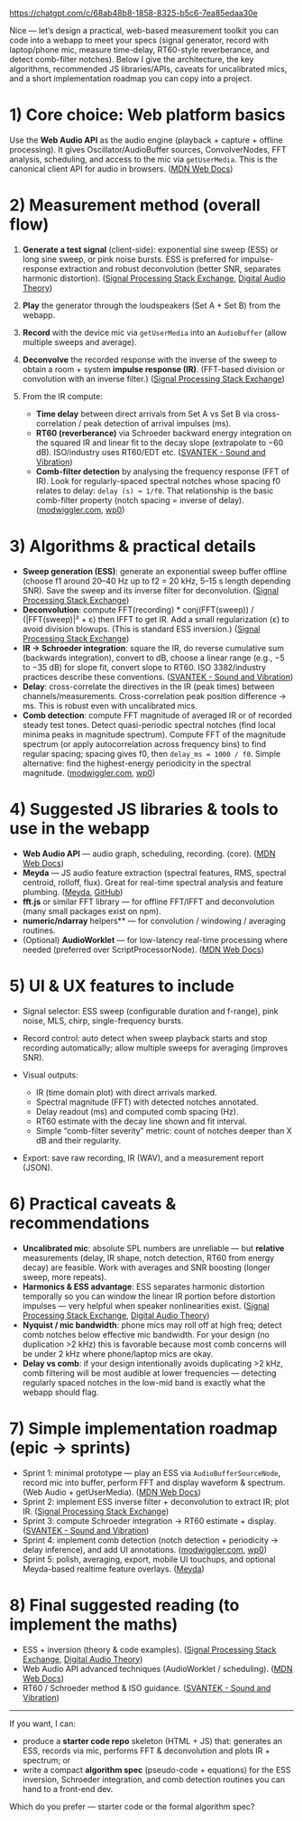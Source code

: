 https://chatgpt.com/c/68ab48b8-1858-8325-b5c6-7ea85edaa30e

Nice — let’s design a practical, web-based measurement toolkit you can code into a webapp to meet your specs (signal generator, record with laptop/phone mic, measure time-delay, RT60-style reverberance, and detect comb-filter notches). Below I give the architecture, the key algorithms, recommended JS libraries/APIs, caveats for uncalibrated mics, and a short implementation roadmap you can copy into a project.

# 1) Core choice: Web platform basics

Use the **Web Audio API** as the audio engine (playback + capture + offline processing). It gives Oscillator/AudioBuffer sources, ConvolverNodes, FFT analysis, scheduling, and access to the mic via `getUserMedia`. This is the canonical client API for audio in browsers. ([MDN Web Docs][1])

# 2) Measurement method (overall flow)

1. **Generate a test signal** (client-side): exponential sine sweep (ESS) or long sine sweep, or pink noise bursts. ESS is preferred for impulse-response extraction and robust deconvolution (better SNR, separates harmonic distortion). ([Signal Processing Stack Exchange][2], [Digital Audio Theory][3])
2. **Play** the generator through the loudspeakers (Set A + Set B) from the webapp.
3. **Record** with the device mic via `getUserMedia` into an `AudioBuffer` (allow multiple sweeps and average).
4. **Deconvolve** the recorded response with the inverse of the sweep to obtain a room + system **impulse response (IR)**. (FFT-based division or convolution with an inverse filter.) ([Signal Processing Stack Exchange][2])
5. From the IR compute:

   * **Time delay** between direct arrivals from Set A vs Set B via cross-correlation / peak detection of arrival impulses (ms).
   * **RT60 (reverberance)** via Schroeder backward energy integration on the squared IR and linear fit to the decay slope (extrapolate to −60 dB). ISO/industry uses RT60/EDT etc. ([SVANTEK - Sound and Vibration][4])
   * **Comb-filter detection** by analysing the frequency response (FFT of IR). Look for regularly-spaced spectral notches whose spacing f0 relates to delay: `delay (s) ≈ 1/f0`. That relationship is the basic comb-filter property (notch spacing = inverse of delay). ([modwiggler.com][5], [wp0][6])

# 3) Algorithms & practical details

* **Sweep generation (ESS)**: generate an exponential sweep buffer offline (choose f1 around 20–40 Hz up to f2 = 20 kHz, 5–15 s length depending SNR). Save the sweep and its inverse filter for deconvolution. ([Signal Processing Stack Exchange][2])
* **Deconvolution**: compute FFT(recording) \* conj(FFT(sweep)) / (|FFT(sweep)|² + ε) then IFFT to get IR. Add a small regularization (ε) to avoid division blowups. (This is standard ESS inversion.) ([Signal Processing Stack Exchange][2])
* **IR → Schroeder integration**: square the IR, do reverse cumulative sum (backwards integration), convert to dB, choose a linear range (e.g., −5 to −35 dB) for slope fit, convert slope to RT60. ISO 3382/industry practices describe these conventions. ([SVANTEK - Sound and Vibration][4])
* **Delay**: cross-correlate the directives in the IR (peak times) between channels/measurements. Cross-correlation peak position difference → ms. This is robust even with uncalibrated mics.
* **Comb detection**: compute FFT magnitude of averaged IR or of recorded steady test tones. Detect quasi-periodic spectral notches (find local minima peaks in magnitude spectrum). Compute FFT of the magnitude spectrum (or apply autocorrelation across frequency bins) to find regular spacing; spacing gives f0, then `delay_ms = 1000 / f0`. Simple alternative: find the highest-energy periodicity in the spectral magnitude. ([modwiggler.com][5], [wp0][6])

# 4) Suggested JS libraries & tools to use in the webapp

* **Web Audio API** — audio graph, scheduling, recording. (core). ([MDN Web Docs][1])
* **Meyda** — JS audio feature extraction (spectral features, RMS, spectral centroid, rolloff, flux). Great for real-time spectral analysis and feature plumbing. ([Meyda][7], [GitHub][8])
* **fft.js** or similar FFT library — for offline FFT/IFFT and deconvolution (many small packages exist on npm).
* **numeric/ndarray** helpers\*\* — for convolution / windowing / averaging routines.
* (Optional) **AudioWorklet** — for low-latency real-time processing where needed (preferred over ScriptProcessorNode). ([MDN Web Docs][9])

# 5) UI & UX features to include

* Signal selector: ESS sweep (configurable duration and f-range), pink noise, MLS, chirp, single-frequency bursts.
* Record control: auto detect when sweep playback starts and stop recording automatically; allow multiple sweeps for averaging (improves SNR).
* Visual outputs:

  * IR (time domain plot) with direct arrivals marked.
  * Spectral magnitude (FFT) with detected notches annotated.
  * Delay readout (ms) and computed comb spacing (Hz).
  * RT60 estimate with the decay line shown and fit interval.
  * Simple “comb-filter severity” metric: count of notches deeper than X dB and their regularity.
* Export: save raw recording, IR (WAV), and a measurement report (JSON).

# 6) Practical caveats & recommendations

* **Uncalibrated mic**: absolute SPL numbers are unreliable — but **relative** measurements (delay, IR shape, notch detection, RT60 from energy decay) are feasible. Work with averages and SNR boosting (longer sweep, more repeats).
* **Harmonics & ESS advantage**: ESS separates harmonic distortion temporally so you can window the linear IR portion before distortion impulses — very helpful when speaker nonlinearities exist. ([Signal Processing Stack Exchange][2], [Digital Audio Theory][3])
* **Nyquist / mic bandwidth**: phone mics may roll off at high freq; detect comb notches below effective mic bandwidth. For your design (no duplication >2 kHz) this is favorable because most comb concerns will be under 2 kHz where phone/laptop mics are okay.
* **Delay vs comb**: if your design intentionally avoids duplicating >2 kHz, comb filtering will be most audible at lower frequencies — detecting regularly spaced notches in the low-mid band is exactly what the webapp should flag.

# 7) Simple implementation roadmap (epic → sprints)

* Sprint 1: minimal prototype — play an ESS via `AudioBufferSourceNode`, record mic into buffer, perform FFT and display waveform & spectrum. (Web Audio + getUserMedia). ([MDN Web Docs][1])
* Sprint 2: implement ESS inverse filter + deconvolution to extract IR; plot IR. ([Signal Processing Stack Exchange][2])
* Sprint 3: compute Schroeder integration → RT60 estimate + display. ([SVANTEK - Sound and Vibration][4])
* Sprint 4: implement comb detection (notch detection + periodicity → delay inference), and add UI annotations. ([modwiggler.com][5], [wp0][6])
* Sprint 5: polish, averaging, export, mobile UI touchups, and optional Meyda-based realtime feature overlays. ([Meyda][7])

# 8) Final suggested reading (to implement the maths)

* ESS + inversion (theory & code examples). ([Signal Processing Stack Exchange][2], [Digital Audio Theory][3])
* Web Audio API advanced techniques (AudioWorklet / scheduling). ([MDN Web Docs][9])
* RT60 / Schroeder method & ISO guidance. ([SVANTEK - Sound and Vibration][4])

---

If you want, I can:

* produce a **starter code repo** skeleton (HTML + JS) that: generates an ESS, records via mic, performs FFT & deconvolution and plots IR + spectrum; or
* write a compact **algorithm spec** (pseudo-code + equations) for the ESS inversion, Schroeder integration, and comb detection routines you can hand to a front-end dev.

Which do you prefer — starter code or the formal algorithm spec?

[1]: https://developer.mozilla.org/en-US/docs/Web/API/Web_Audio_API?utm_source=chatgpt.com "Web Audio API - MDN - Mozilla"
[2]: https://dsp.stackexchange.com/questions/41696/calculating-the-inverse-filter-for-the-exponential-sine-sweep-method?utm_source=chatgpt.com "Calculating the inverse filter for the (exponential) sine sweep Method"
[3]: https://digitalaudiotheory.com/dat/f/programming-example-1134-low-noise-ir-with-sine-sweeps?utm_source=chatgpt.com "Programming Example 11.3.4: Low-noise IR with sine-sweeps"
[4]: https://svantek.com/academy/rt60-reverberation-time/?utm_source=chatgpt.com "RT60 Reverberation Time - SVANTEK - Sound and Vibration"
[5]: https://www.modwiggler.com/forum/viewtopic.php?t=230501&utm_source=chatgpt.com "Comb filters - looking for recommendations - MOD WIGGLER"
[6]: https://wp0.vanderbilt.edu/youngscientistjournal/article/implementing-an-audio-processing-system-to-simulate-realistic-distance-with-sound?utm_source=chatgpt.com "Implementing an Audio Processing System to Simulate Realistic ..."
[7]: https://meyda.js.org/?utm_source=chatgpt.com "Meyda"
[8]: https://github.com/meyda/meyda?utm_source=chatgpt.com "meyda/meyda: Audio feature extraction for JavaScript. - GitHub"
[9]: https://developer.mozilla.org/en-US/docs/Web/API/Web_Audio_API/Advanced_techniques?utm_source=chatgpt.com "Advanced techniques: Creating and sequencing audio - Web APIs"
